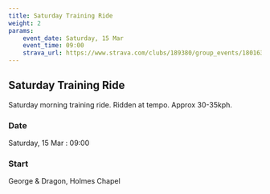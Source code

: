 ```yaml
---
title: Saturday Training Ride
weight: 2
params:
    event_date: Saturday, 15 Mar
    event_time: 09:00
    strava_url: https://www.strava.com/clubs/189380/group_events/1801637
---
```


## Saturday Training Ride 

Saturday morning training ride. Ridden at tempo. Approx 30-35kph.

### Date

Saturday, 15 Mar : 09:00

### Start

George &amp; Dragon, Holmes Chapel


